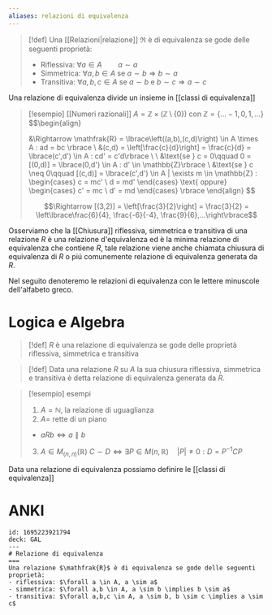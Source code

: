 ```yaml
---
aliases: relazioni di equivalenza
---
```

>[!def]
>Una [[Relazioni|relazione]] $\mathfrak{R}$ è di equivalenza se gode delle seguenti proprietà:
>- Riflessiva: $\forall a \in A\qquad a \sim a$
>- Simmetrica: $\forall a,b \in A$ se $a \sim b \Rightarrow b \sim a$
>- Transitiva: $\forall a,b,c \in A$ se $a \sim b$ e $b \sim c \Rightarrow a \sim c$

Una relazione di equivalenza divide un insieme in [[classi di equivalenza]]

>[!esempio] [[Numeri razionali]]
>$A = \mathbb{Z} \times (\mathbb{Z} \setminus \lbrace 0 \rbrace)$ con $\mathbb{Z} = \lbrace ... -1, 0, 1, ... \rbrace$
>$$\begin{align}
>
>
>&\Rightarrow \mathfrak{R} = \lbrace\left((a,b),(c,d)\right) \in A \times A : ad = bc \rbrace \\
>&(c,d) = \left[\frac{c}{d}\right] = \frac{c}{d} = \lbrace(c',d') \in A : cd' = c'd\rbrace \\
>\\
>&\text{se } c = 0\qquad 0 = [(0,d)] = \lbrace(0,d') \in A : d' \in \mathbb{Z}\rbrace \\
>&\text{se } c \neq 0\qquad [(c,d)] = \lbrace(c',d') \in A | \exists m \in \mathbb{Z} : \begin{cases}
>c = mc' \\
>d = md'
>\end{cases}
>\text{  oppure}
>\begin{cases}
>c' = mc  \\
>d' = md
>\end{cases}
>\rbrace
>\end{align}
>$$
>
>$$\Rightarrow [(3,2)] = \left[\frac{3}{2}\right] = \frac{3}{2} = \left\lbrace\frac{6}{4}, \frac{-6}{-4}, \frac{9}{6},...\right\rbrace$$

Osserviamo che la [[Chiusura]] riflessiva, simmetrica e transitiva di una relazione $R$ è una relazione d'equivalenza ed è la minima relazione di equivalenza che contiene $R$, tale relazione viene anche chiamata chiusura di equivalenza di $R$ o piú comunemente relazione di equivalenza generata da $R$.

Nel seguito denoteremo le relazioni di equivalenza con le lettere minuscole dell'alfabeto greco.
# Logica e Algebra
>[!def]
>$R$ è una relazione di equivalenza se gode delle proprietà riflessiva, simmetrica e transitiva

>[!def]
>Data una relazione $R$ su $A$ la sua chiusura riflessiva, simmetrica e transitiva è detta relazione di equivalenza generata da $R$.

>[!esempio] esempi
>1. $A = \mathbb{N}$, la relazione di uguaglianza 
>2. $A =$ rette di un piano
>	- $a R b \iff a \parallel b$
>3. $A \in M_{(n,n)}(\mathbb{R})$
> $C \sim D \iff \exists P \in M(n, \mathbb{R})\quad |P| \neq 0 : D = P^{-1}CP$

Data una relazione di equivalenza possiamo definire le [[classi di equivalenza]]
# ANKI

```anki
id: 1695223921794
deck: GAL
---
# Relazione di equivalenza
===
Una relazione $\mathfrak{R}$ è di equivalenza se gode delle seguenti proprietà:
- riflessiva: $\forall a \in A, a \sim a$
- simmetrica: $\forall a,b \in A, a \sim b \implies b \sim a$
- transitiva: $\forall a,b,c \in A, a \sim b, b \sim c \implies a \sim c$
```
